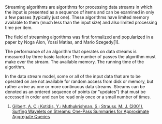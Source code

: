 Streaming algorithms are algorithms for processing data streams in which the input is presented as a sequence of items and can be examined in only a few passes (typically just one). These algorithms have limited memory available to them (much less than the input size) and also limited processing time per item.

The field of streaming algorithms was first formalized and popularized in a paper by Noga Alon, Yossi Matias, and Mario Szegedy[1].

The performance of an algorithm that operates on data streams is measured by three basic factors:
    The number of passes the algorithm must make over the stream.
    The available memory.
    The running time of the algorithm.
  
In the data stream model, some or all of the input data that are to be operated on are not available for random access from disk or memory, but rather arrive as one or more continuous data streams. Streams can be denoted as an ordered sequence of points (or "updates") that must be accessed in order and can be read only once or a small number of times. 

1. <a href="http://www.vldb.org/conf/2001/P079.pdf">Gilbert, A. C.; Kotidis, Y.; Muthukrishnan, S.; Strauss, M. J. (2001), Surfing Wavelets on Streams: One-Pass Summaries for Approximate Aggregate Queries</a>
